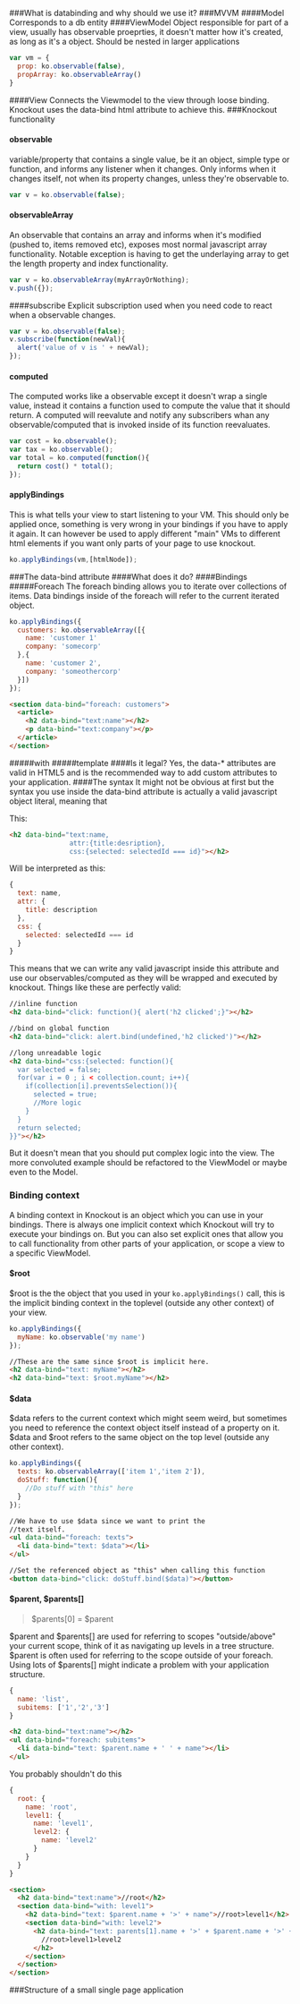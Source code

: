 ###What is databinding and why should we use it?
###MVVM
####Model
Corresponds to a db entity
####ViewModel
Object responsible for part of a view, usually has observable proeprties, it doesn't matter how it's created, as long as it's a object. Should be nested in larger applications
```javascript
var vm = {
  prop: ko.observable(false),
  propArray: ko.observableArray()
}
```
####View
Connects the Viewmodel to the view through loose binding. Knockout uses the data-bind html attribute to achieve this.
###Knockout functionality
#### observable
variable/property that contains a single value, be it an object, simple type or function, and informs any listener when it changes. Only informs when it changes itself, not when its property changes, unless they're observable to.
```javascript
var v = ko.observable(false);
```
#### observableArray
An observable that contains an array and informs when it's modified (pushed to, items removed etc), exposes most normal javascript array functionality. Notable exception is having to get the underlaying array to get the length property and index functionality.
```javascript
var v = ko.observableArray(myArrayOrNothing);
v.push({});
```
####subscribe
Explicit subscription used when you need code to react when a observable changes.
```javascript
var v = ko.observable(false);
v.subscribe(function(newVal){
  alert('value of v is ' + newVal);
});
```
#### computed
The computed works like a observable except it doesn't wrap a single value, instead it contains a function used to compute the value that it should return. A computed will reevalute and notify any subscribers whan any observable/computed that is invoked inside of its function reevaluates.
```javascript
var cost = ko.observable();
var tax = ko.observable();
var total = ko.computed(function(){
  return cost() * total();
});
```
#### applyBindings
This is what tells your view to start listening to your VM. This should only be applied once, something is very wrong in your bindings if you have to apply it again. It can however be used to apply different "main" VMs to different html elements if you want only parts of your page to use knockout.
```javascript
ko.applyBindings(vm,[htmlNode]);
```

###The data-bind attribute
####What does it do?
####Bindings
#####Foreach
The foreach binding allows you to iterate over collections of items. Data bindings inside of the foreach will refer to the current iterated object.
```javascript
ko.applyBindings({
  customers: ko.observableArray([{
    name: 'customer 1'
    company: 'somecorp'
  },{
    name: 'customer 2',
    company: 'someothercorp'
  }])
});
```
```html
<section data-bind="foreach: customers">
  <article>
    <h2 data-bind="text:name"></h2>
    <p data-bind="text:company"></p>
  </article>
</section>
```
#####with
#####template
####Is it legal?
Yes, the data-* attributes are valid in HTML5 and is the recommended way to add custom attributes to your application.
####The syntax
It might not be obvious at first but the syntax you use inside the data-bind attribute is actually a valid javascript object literal, meaning that

This:
```html
<h2 data-bind="text:name,
               attr:{title:desription},
               css:{selected: selectedId === id}"></h2>
```
Will be interpreted as this:
```javascript
{
  text: name,
  attr: {
    title: description
  },
  css: {
    selected: selectedId === id
  }
}
```

This means that we can write any valid javascript inside this attribute and use our observables/computed as they will be wrapped and executed by knockout. Things like these are perfectly valid:
```html
//inline function
<h2 data-bind="click: function(){ alert('h2 clicked';}"></h2>

//bind on global function
<h2 data-bind="click: alert.bind(undefined,'h2 clicked')"></h2>

//long unreadable logic
<h2 data-bind="css:{selected: function(){
  var selected = false;
  for(var i = 0 ; i < collection.count; i++){
    if(collection[i].preventsSelection()){
      selected = true;
      //More logic
    }
  }
  return selected;
}}"></h2>
```
But it doesn't mean that you should put complex logic into the view. The more convoluted example should be refactored to the ViewModel or maybe even to the Model.

### Binding context
A binding context in Knockout is an object which you can use in your bindings. There is always one implicit context which Knockout will try to execute your bindings on. But you can also set explicit ones that allow you to call functionality from other parts of your application, or scope a view to a specific ViewModel.
#### $root
$root is the the object that you used in your `ko.applyBindings()` call, this is the implicit binding context in the toplevel (outside any other context) of your view.
```javascript
ko.applyBindings({
  myName: ko.observable('my name')
});
```
```html
//These are the same since $root is implicit here.
<h2 data-bind="text: myName"></h2>
<h2 data-bind="text: $root.myName"></h2>
```
#### $data
$data refers to the current context which might seem weird, but sometimes you need to reference the context object itself instead of a property on it. $data and $root refers to the same object on the top level (outside any other context).
```javascript
ko.applyBindings({
  texts: ko.observableArray(['item 1','item 2']),
  doStuff: function(){
    //Do stuff with "this" here
  }
});
```
```html
//We have to use $data since we want to print the 
//text itself.
<ul data-bind="foreach: texts">
  <li data-bind="text: $data"></li>
</ul>

//Set the referenced object as "this" when calling this function
<button data-bind="click: doStuff.bind($data)"></button>
```
#### $parent, $parents[]
> $parents[0] = $parent

$parent and $parents[] are used for referring to scopes "outside/above" your current scope, think of it as navigating up levels in a tree structure. $parent is often used for referring to the scope outside of your foreach. Using lots of $parents[] might indicate a problem with your application structure.
```javascript
{
  name: 'list',
  subitems: ['1','2','3']
}
```
```html
<h2 data-bind="text:name"></h2>
<ul data-bind="foreach: subitems">
  <li data-bind="text: $parent.name + ' ' + name"></li>
</ul>
```
You probably shouldn't do this
```javascript
{
  root: {
    name: 'root',
    level1: {
      name: 'level1',
      level2: {
        name: 'level2'
      }
    }
  }
}
```
```html
<section>
  <h2 data-bind="text:name">//root</h2>
  <section data-bind="with: level1">
    <h2 data-bind="text: $parent.name + '>' + name">//root>level1</h2>
    <section data-bind="with: level2">
      <h2 data-bind="text: parents[1].name + '>' + $parent.name + '>' + name">
        //root>level1>level2
      </h2>
    </section>
  </section>
</section>
```

###Structure of a small single page application
